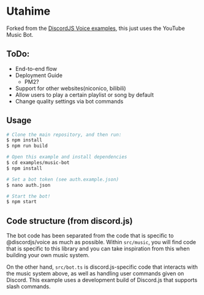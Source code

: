 # Utahime

Forked from the [DiscordJS Voice examples](https://github.com/discordjs/voice), this just uses the YouTube Music Bot.


## ToDo:
* End-to-end flow 
* Deployment Guide
  * PM2?
* Support for other websites(niconico, bilibili)
* Allow users to play a certain playlist or song by default
* Change quality settings via bot commands

## Usage

```bash
# Clone the main repository, and then run:
$ npm install
$ npm run build

# Open this example and install dependencies
$ cd examples/music-bot
$ npm install

# Set a bot token (see auth.example.json)
$ nano auth.json

# Start the bot!
$ npm start
```

## Code structure (from discord.js)

The bot code has been separated from the code that is specific to @discordjs/voice as much as possible. Within `src/music`, you will find code that is specific to this library and you can take inspiration from this when building your own music system.

On the other hand, `src/bot.ts` is discord.js-specific code that interacts with the music system above, as well as handling user commands given on Discord. This example uses a development build of Discord.js that supports slash commands.
